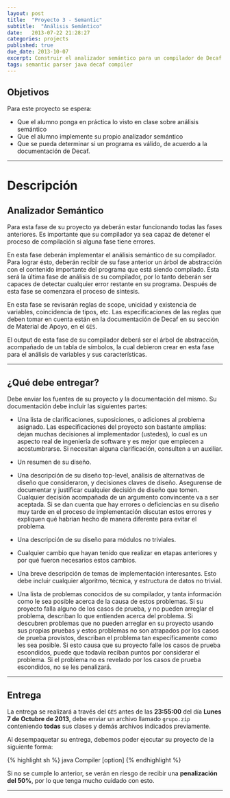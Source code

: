 ```yaml
---
layout: post
title:  "Proyecto 3 - Semantic"
subtitle:  "Análisis Semántico"
date:   2013-07-22 21:28:27
categories: projects
published: true
due_date: 2013-10-07
excerpt: Construir el analizador semántico para un compilador de Decaf.
tags: semantic parser java decaf compiler
---
```


Objetivos
---------
Para este proyecto se espera:

- Que el alumno ponga en práctica lo visto en clase sobre análisis semántico
- Que el alumno implemente su propio analizador semántico
- Que se pueda determinar si un programa es válido, de acuerdo a la documentación de Decaf.

---

Descripción
===========


Analizador Semántico
-------

Para esta fase de su proyecto ya deberán estar funcionando todas las fases anteriores. Es importante que su compilador ya sea capaz de detener el proceso de compilación si alguna fase tiene errores.

En esta fase deberán implementar el análisis semántico de su compilador. Para lograr ésto, deberán recibir de su fase anterior un árbol de abstracción con el contenido importante del programa que está siendo compilado. Ésta será la última fase de análisis de su compilador, por lo tanto deberán ser capaces de detectar cualquier error restante en su programa. Después de esta fase se comenzara el proceso de síntesis.

En esta fase se revisarán reglas de scope, unicidad y existencia de variables, coincidencia de tipos, etc.
 Las especificaciones de las reglas que deben tomar en cuenta están en la documentación de Decaf en su sección de Material de Apoyo, en el `GES`.


El output de esta fase de su compilador deberá ser el árbol de abstracción, acompañado de un tabla de símbolos, la cual debieron crear en esta fase para el análisis de variables y sus características.

---

¿Qué debe entregar?
-------------------

Debe enviar los fuentes de su proyecto y la documentación del mismo. Su documentación debe incluir las siguientes partes:

* Una lista de clarificaciones, suposiciones, o adiciones al problema asignado. Las especificaciones del proyecto son bastante amplias: dejan muchas decisiones al implementador (ustedes), lo cual es un aspecto real de ingeniería de software y es mejor que empiecen a acostumbrarse. Si necesitan alguna clarificación, consulten a un auxiliar.

* Un resumen de su diseño.

* Una descripción de su diseño top-level, análisis de alternativas de diseño que consideraron, y decisiones claves de diseño. Asegurense de documentar y justificar cualquier decisión de diseño que tomen. Cualquier decisión acompañada de un argumento convincente va a ser aceptada. Si se dan cuenta que hay errores o deficiencias en su diseño muy tarde en el proceso de implementación discutan estos errores y expliquen qué habrían hecho de manera diferente para evitar el problema.

* Una descripción de su diseño para módulos no triviales.

* Cualquier cambio que hayan tenido que realizar en etapas anteriores y por qué fueron necesarios estos cambios.

* Una breve descripción de temas de implementación interesantes. Esto debe incluir cualquier algoritmo, técnica, y estructura de datos no trivial.

* Una lista de problemas conocidos de su compilador, y tanta información como le sea posible acerca de la causa de estos problemas. Si su proyecto falla alguno de los casos de prueba, y no pueden arreglar el problema, describan lo que entienden acerca del problema. Si descubren problemas que no pueden arreglar en su proyecto usando sus propias pruebas y estos problemas no son atrapados por los casos de prueba provistos, describan el problema tan específicamente como les sea posible. Si esto causa que su proyecto falle los casos de prueba escondidos, puede que todavía reciban puntos por considerar el problema. Si el problema no es revelado por los casos de prueba escondidos, no se les penalizará.


---

Entrega
-------

La entrega se realizará a través del `GES` antes de las **23:55:00** del día **Lunes 7 de Octubre de 2013**, debe enviar un archivo llamado `grupo.zip` conteniendo  **todas** sus clases y demás archivos indicados previamente.


Al desempaquetar su entrega, debemos poder ejecutar su proyecto de la siguiente forma:

{% highlight sh %}
  java Compiler [option] <filename>
{% endhighlight %}

Si no se cumple lo anterior, se verán en riesgo de recibir una <b>penalización del 50%</b>, por lo que tenga mucho cuidado con esto.

---
